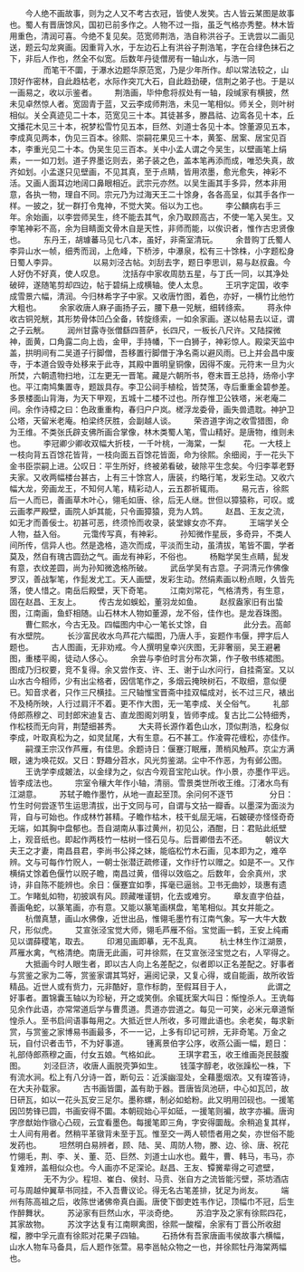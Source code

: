 <!-- { "loadSidebar": true } -->
　　今人绝不画故事，则为之人又不考古衣冠，皆使人发笑。古人皆云某图是故事也。蜀人有晋唐馀风，国初已前多作之。人物不过一指，虽乏气格亦秀整。林木皆用重色，清润可喜。今绝不复见矣。范宽师荆浩，浩自称洪谷子。王诜尝以二画见送，题云勾龙爽画。因重背入水，于左边石上有洪谷子荆浩笔，字在合绿色抹石之下，非后人作也，然全不似宽。后数年丹徒僧房有一轴山水，与浩一同
　　
　　而笔干不圜，于瀑水边题华原范宽，乃是少年所作。却以常法较之，山顶好作密林，自此趋枯老，水际作突兀大石，自此趋劲硬，信荆之弟子也。于是以一画易之，收以示鉴者。
　　荆浩画，毕仲愈将叔处有一轴，段缄家有横披，然未见卓然惊人者。宽固青于蓝，又云李成师荆浩，未见一笔相似。师关仝，则叶树相似。关仝真迹见二十本，范宽见三十本。其徒甚多，滕昌祜、边鸾各见十本，丘文播花木见三十本，祝梦松雪竹见五本，巨然、刘道士各见十本。馀董源见五本，李成真见两本，伪见三百本。徐熙、崇嗣花果见三十本，黄筌、居案、居宝见百本，李重光见二十本。伪吴生见三百本。关中小孟人谓之今吴生，以壁画笔上绢素，一一如刀划。道子界墨讫则去，弟子装之色，盖本笔再添而成，唯恐失真，故齐如划。小孟遂只见壁画，不见其真，至于点睛，皆用浓墨，愈光愈失，神彩不活。又画人面耳边地阔口鼻眼相近。武宗元亦然。以吴生画其手多异，然本非用意，各执一物，理自不同。宗元乃为过海天王二十馀身，各各高呈，似其手各作一样。一披之，犹一群打令鬼神，不觉大笑。俗以为工也。
　　李公麟病右手三年。余始画，以李尝师吴生，终不能去其气，余乃取顾高古，不使一笔入吴生。又李笔神彩不高，余为目睛面文骨木自是天性，非师而能，以俟识者，惟作古忠贤像也。
　　东丹王，胡璩蕃马见七八本，虽好，非斋室清玩。
　　余昔购丁氏蜀人李异山水一帧，细秀而润，上危峰，下桥涉，中瀑泉，松有三十馀株，小字题松身日蜀人李异。
　　
　　以易刘泾古帖。刘刮去字，题日李思训，易与赵叔盎。今人好伪不好真，使人叹息。
　　沈括存中家收周肪五星，与丁氏一同，以其净处破碎，遂随笔剪却四边，帖于碧绢上成横轴。使人太息。
　　王巩字定国，收李成雪景六幅，清润。今归林希字子中家。又收唐竹图，着色，亦好，一横竹比他竹大粗也。
　　余家收唐人麻子画扬子云，腰下悬一兕觥，细转绦索。
　　蒋永仲收古铜兕觥，其形势骨体凹凸全备，转旋绦索，一如余家画。遂以帖易去以证，谓之子云觥。
　　润州甘露寺张僧繇四菩萨，长四尺，一板长八尺许。又陆探微神，面黄，口角露二向上齿，金甲，手持幡，下一白狮子，神彩惊人。殿梁天监中盖，拱明间有二吴道子行脚僧，吾移置行脚僧于净名斋以避风雨。已上并会昌中废寺，于本道合毁寺处移来于此寺，其殿中置明皇铜像，因得不废。元符末一旦为火所焚，六朝遗物扫地，江左更无一晋笔。藏是六朝所书，卷末晋王总持，炀帝小字也。平江南鸠集置寺，题跋具存。李卫公祠手植桧，皆焚荡，寺后重重金碧参差。多景楼面山背海，为天下甲观，五城十二楼不过也。所存惟卫公铁塔，米老庵二间。余作诗樟之曰：色政重重构，春归户户岚。槎浮龙委骨，画失兽遗耽。神护卫公塔，天留米老庵。柏梁终厌胜，会副越人谈。
　　荣咨道字询之收雪猎图，命为王维。不类张氏辟支佛所画合掌像，林木类蜀人笔，雪山精好。是唐物，维则未也。
　　李冠卿少卿收双幅大折枝，一千叶桃，一海棠，一梨
　　花。一大枝上一枝向背五百馀花皆背，一枝向面五百馀花皆面，命为徐熙。余细阅，于一花头下金书臣崇嗣上进。公叹日：平生所好，终被弟看破，破除平生念矣。今归李莘老野夫家。又收两幅楼台甚古，上有三十馀宫人，唐装，约略行笔，发彩生动。又收六幅大龙，旁画龙王，不知何人笔，精彩动人，云五郡祈辄雨。
　　易元吉，徐熙后一人而已，善画草木叶心，翎毛如唐、徐，后无人继。世但以獐猿称，可叹。或云画孝严殿壁，画院人妒其能，只令画獐猿，竞为人鸩。
　　赵昌、王友之流，如无才而善佞士。初甚可恶，终须怜而收录，装堂嫁女亦不弃。
　　王端学关仝人物，益入俗。
　　元霭传写真，有神彩。
　　孙知微作星辰，多奇异，不类人间所传，信异人也。然是逸格，造次而成，平淡而生动，虽清拔，笔皆不圜，学者莫及，然自有瑰古圆劲之气。画龙有神彩，不俗也。
　　杨黜学吴生点睛，髭发有意，衣纹差圆，尚为孙知微逸格所破。
　　武岳学吴有古意。子洞清元作佛像罗汉，善战掣笔，作髭发尤工。天人画壁，发彩生动。然绢素画以粉点眼，久皆先落，使人惜之。南岳后殿壁，天下奇笔。
　　江南刘常花，气格清秀，有生意，固在赵昌、王友上。
　　传古龙如蜈蚣，董羽龙如鱼。
　　赵叔盎家旧有出蛰图，江南画，鱼虾相随。山石林木人物如董源，龙不俗，佳作也。是龙吞珠图。
　　曹仁熙水，今古无及。四幅图内中心一笔长丈馀，自
　　
　　此分去。高邮有水壁院。
　　长沙富民收水鸟芦花六幅图，乃唐人手，妄题作韦偃，押字后人题也。
　　古人图画，无非劝戒。今人撰明皇幸兴庆图，无非奢丽，吴王避暑图，重楼平阁，徒动人侈心。
　　余尝与李伯时言分布次第，作子敬书练裙图。图成乃归权要，竞不复得。余又尝作支、许、王、谢于山水问行，自挂斋室。又以山水古今相师，少有出尘格者，因信笔作之，多烟云掩映树石，不取细，意似便已。知音求者，只作三尺横挂。三尺轴惟宝晋斋中挂双幅成对，长不过三尺，裱出不及椅所映，人行过肩汗不着。更不作大图，无一笔李成、关仝俗气。
　　礼部侍郎燕穆之、司封郎宋迪复古、直龙图阁刘明复，皆师李成。复古比二公特细秀，作松枝而无向背，荆楚细甚秀。
　　大夫蒋长源作着色山水，顶似荆浩，松身似李成，叶取真松为之，如灵鼠尾，大有生意。石不甚工。作凌霄花缠松，亦佳作。
　　嗣濮王宗汉作芦雁，有佳思。余题诗日：偃蹇汀眠雁，萧梢风触芦。京尘方满眼，速为唤花奴。又日：野趣分苕水，风光剪鉴湖。尘中不作恶，为有邺公图。
　　王诜学李成皴法，以金绿为之，似古今观音宝陀山状。作小景，亦墨作平远。皆李成法也。
　　宗室令穰大年作小轴，清丽。雪景类世所收王维。汀渚水鸟有江湖意。
　　苏轼子瞻作墨竹，从地一直起至顶。余问何不逐节
　　
　　分日：竹生时何尝逐节生运思清拔，出于文同与可，自谓与文拈一瓣香。以墨深为面淡为背，自与可始也。作成林竹甚精。子瞻作枯木，枝干虬屈无端，石皴硬亦怪怪奇奇无端，如其胸中盘郁也。吾自湖南从事过黄州，初见公，酒酣，日：君贴此纸壁上，观音纸也。即起作两枝竹一枯树一怪石见与。后晋卿借去不还。
　　朝议大夫王之才妻，南昌县君，李尚书公择之妹，能临松竹木石画，见本即为之，难卒辨。文与可每作竹贶人，一朝士张潜迂疏修谨，文作纡竹以赠之。如是不一。又作横绢丈馀着色偃竹以贶子瞻，南昌过黄，借得以效临之。后数年，会余真州，求诗，非自陈不能辨也。余日：偃蹇宜如季，挥毫已逼翁。卫书无曲妙，琰惠有遗工。乍睹虬如物，初披飒有风。顾藏唯谨钥，化去或难穷。
　　章友直字伯益，善画龟蛇，以篆笔画，亦有意。又能以篆笔画棋盘，笔笔相似。其女并能之。
　　杭僧真慧，画山水佛像，近世出品，惟翎毛墨竹有江南气象。写一大牛大数尺，形似虎。
　　艾宣张泾宝觉大师，翎毛芦雁不俗。宝觉画一鹤，王安上纯甫见以谓薛稷笔，取去。
　　印湘见画即摹，无不乱真。
　　杭士林生作江湖景，芦雁水禽，气格清绝。南唐无此画，可并徐熙，在艾宣张泾宝觉之右，人罕得之。
　　大抵画今时人眼生者，即以古人向上名差配之，似者即以正名差配之。好事者与赏鉴之家为二等，赏鉴家谓其笃好，遍阅记录，又复心得，或自能画，故所收皆精品。近世人或有赀力，元非酷好，意作标韵，至假耳目于人，
　　
　　此谓之好事者。置锦囊玉轴以为珍秘，开之或笑倒。余辄抚案大叫日：惭惶杀人。王诜每见余作此语，亦常常道后学与曹贯道。贯道亦尝道之。每见一可笑，必米元章道惭惶杀人。至书启间语事每用之。大抵近世人所收，多可赠此语也。余老矣，每求新赏，与赏鉴之家博易书画最多，不一一记，上多有印记可辨，无非奇笔。万金之玩，自付识者击节，不为好事道。
　　锺离景伯字公序，收燕公画一幅，题日：礼部侍郎燕穆之画，付女五娘。气格如此。
　　王琪字君玉，收王维画尧民鼓腹图。
　　刘泾巨济，收唐人画脱壳笋如生。
　　钱藻字醇老，收张躁松一株，下有流水涧。松上有八分诗一首，断句云：近溪幽湿处，全藉墨烟浓。又有璨答诗，在大夫孙载家。
　　古书画皆圜，盖有助于器。晋唐皆凤池研，中心如瓦凹，故日研瓦，如以一花头瓦安三足尔。墨称螺，制必如蛤粉。此又明用凹砚也。一援笔因凹势锋已圆，书画安得不圜。本朝砚始心平如砥，一援笔则褊，故字亦褊。唐询字彦猷始作镦心凸砚，云宜看墨色。每援笔即三角，字安得圜哉。余稍追复其样，士人间有用者。然稍平革镦背未至于瓦。惟至交一两人顿悟者用之矣，亦世俗不能发药也。
　　坦然明白易辨者，顾、陆、吴、周防人物，滕、边、徐、唐、祝花竹翎毛，荆、李、关、董、范、巨然、刘道士山水也。戴牛，曹、韩马，韦马，亦复难辨，盖相似众也。今人画亦不足深论。赵昌、王友、镡黉辈得之可遮壁，
　　
　　无不为少。程坦、崔白、侯封、马贲、张自方之流皆能污壁，茶坊酒店可与周越仲翼草书同挂，不入吾曹议论。得无名古笔差排，犹足为尚友。
　　端州有陈高祖之后，收陈世诸佛帝真白画。唐使下御吏姓韦作记，顶幅巾不冠，后生作醉舞状。
　　苏泌家有巨然山水，平淡奇绝。
　　苏洎字及之家有徐熙四花，其家故物。
　　苏汶字达复有江南瞑禽图，徐熙一酸榴，余家有丁晋公所收甜榴，滕中孚元直有徐熙对花果子四轴。
　　石扬休有吾家唐画韦侯故事六横幅，山水人物车马备具，后人题作张萱。易李邕帖众物之一也，并徐熙牡丹海棠两幅也。
